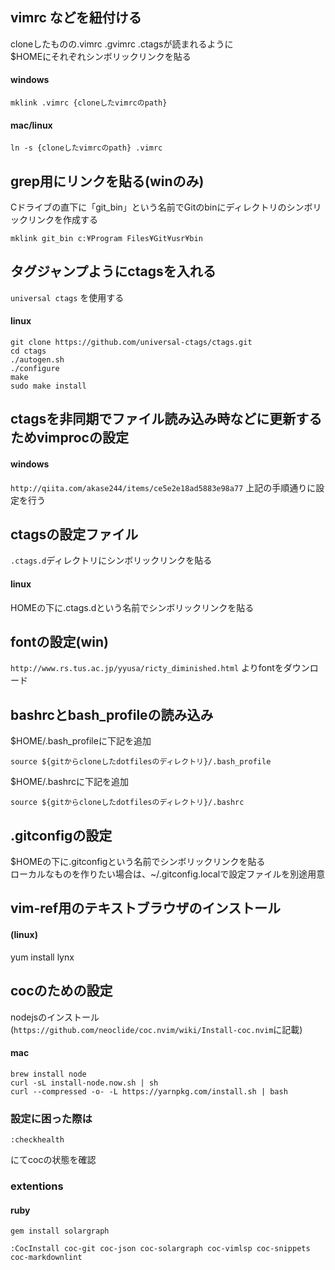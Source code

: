 
## vimrc などを紐付ける

cloneしたものの.vimrc .gvimrc .ctagsが読まれるように  
$HOMEにそれぞれシンボリックリンクを貼る

#### windows

```shell
mklink .vimrc {cloneしたvimrcのpath}
```

#### mac/linux

```shell
ln -s {cloneしたvimrcのpath} .vimrc
```

## grep用にリンクを貼る(winのみ)

Cドライブの直下に「git_bin」という名前でGitのbinにディレクトリのシンボリックリンクを作成する

```shell
mklink git_bin c:¥Program Files¥Git¥usr¥bin
```

## タグジャンプようにctagsを入れる

`universal ctags` を使用する

#### linux

```shell
git clone https://github.com/universal-ctags/ctags.git
cd ctags
./autogen.sh
./configure
make
sudo make install
```

## ctagsを非同期でファイル読み込み時などに更新するためvimprocの設定

#### windows

`http://qiita.com/akase244/items/ce5e2e18ad5883e98a77`
上記の手順通りに設定を行う

## ctagsの設定ファイル
`.ctags.d`ディレクトリにシンボリックリンクを貼る

#### linux

HOMEの下に.ctags.dという名前でシンボリックリンクを貼る

## fontの設定(win)

`http://www.rs.tus.ac.jp/yyusa/ricty_diminished.html`
よりfontをダウンロード

## bashrcとbash_profileの読み込み

$HOME/.bash_profileに下記を追加
```shell
source ${gitからcloneしたdotfilesのディレクトリ}/.bash_profile
```

$HOME/.bashrcに下記を追加
```shell
source ${gitからcloneしたdotfilesのディレクトリ}/.bashrc
```

## .gitconfigの設定

$HOMEの下に.gitconfigという名前でシンボリックリンクを貼る  
ローカルなものを作りたい場合は、~/.gitconfig.localで設定ファイルを別途用意

## vim-ref用のテキストブラウザのインストール

#### (linux)
yum install lynx

## cocのための設定

nodejsのインストール(`https://github.com/neoclide/coc.nvim/wiki/Install-coc.nvim`に記載)

#### mac

```shell
brew install node
curl -sL install-node.now.sh | sh
curl --compressed -o- -L https://yarnpkg.com/install.sh | bash
```

### 設定に困った際は

```vim
:checkhealth
```

にてcocの状態を確認

### extentions

#### ruby

```shell
gem install solargraph
```

```vim
:CocInstall coc-git coc-json coc-solargraph coc-vimlsp coc-snippets coc-markdownlint
```

